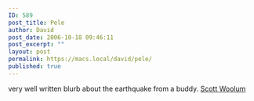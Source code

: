 ```yaml
---
ID: 589
post_title: Pele
author: David
post_date: 2006-10-18 09:46:11
post_excerpt: ""
layout: post
permalink: https://macs.local/david/pele/
published: true
---
```

very well written blurb about the earthquake from a buddy.
<a href="http://www.scottwoolum.com">Scott Woolum</a>